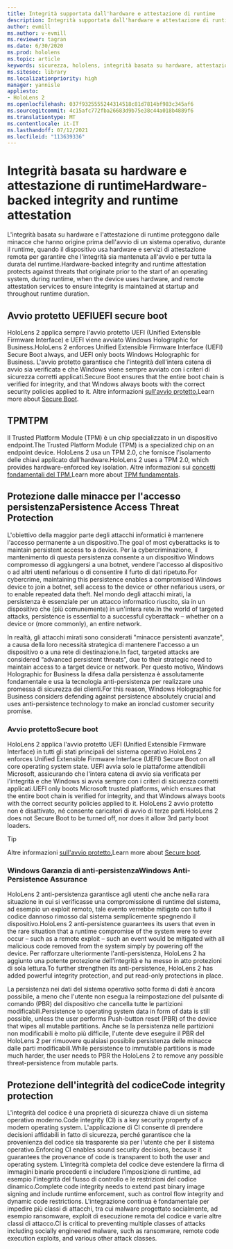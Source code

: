 ```yaml
---
title: Integrità supportata dall'hardware e attestazione di runtime
description: Integrità supportata dall'hardware e attestazione di runtime
author: evmill
ms.author: v-evmill
ms.reviewer: tagran
ms.date: 6/30/2020
ms.prod: hololens
ms.topic: article
keywords: sicurezza, hololens, integrità basata su hardware, attestazione di runtime, UEFI, avvio protetto UEFI, avvio protetto, TPM, protezione dalle minacce, Windows Anti-Persistence Assurance, integrità del codice, protezione del codice,
ms.sitesec: library
ms.localizationpriority: high
manager: yannisle
appliesto:
- HoloLens 2
ms.openlocfilehash: 037f9325555244314518c81d7814bf983c345af6
ms.sourcegitcommit: 4c15afc772fba26683d9b75e38c44a018b4889f6
ms.translationtype: MT
ms.contentlocale: it-IT
ms.lasthandoff: 07/12/2021
ms.locfileid: "113639336"
---
```

# <a name="hardware-backed-integrity-and-runtime-attestation"></a><span data-ttu-id="036c9-104">Integrità basata su hardware e attestazione di runtime</span><span class="sxs-lookup"><span data-stu-id="036c9-104">Hardware-backed integrity and runtime attestation</span></span>

<span data-ttu-id="036c9-105">L'integrità basata su hardware e l'attestazione di runtime proteggono dalle minacce che hanno origine prima dell'avvio di un sistema operativo, durante il runtime, quando il dispositivo usa hardware e servizi di attestazione remota per garantire che l'integrità sia mantenuta all'avvio e per tutta la durata del runtime.</span><span class="sxs-lookup"><span data-stu-id="036c9-105">Hardware-backed integrity and runtime attestation protects against threats that originate prior to the start of an operating system, during runtime, when the device uses hardware, and remote attestation services to ensure integrity is maintained at startup and throughout runtime duration.</span></span>

## <a name="uefi-secure-boot"></a><span data-ttu-id="036c9-106">Avvio protetto UEFI</span><span class="sxs-lookup"><span data-stu-id="036c9-106">UEFI secure boot</span></span>

<span data-ttu-id="036c9-107">HoloLens 2 applica sempre l'avvio protetto UEFI (Unified Extensible Firmware Interface) e UEFI viene avviato Windows Holographic for Business.</span><span class="sxs-lookup"><span data-stu-id="036c9-107">HoloLens 2 enforces Unified Extensible Firmware Interface (UEFI) Secure Boot always, and UEFI only boots Windows Holographic for Business.</span></span>
<span data-ttu-id="036c9-108">L'avvio protetto garantisce che l'integrità dell'intera catena di avvio sia verificata e che Windows viene sempre avviato con i criteri di sicurezza corretti applicati.</span><span class="sxs-lookup"><span data-stu-id="036c9-108">Secure Boot ensures that the entire boot chain is verified for integrity, and that Windows always boots with the correct security policies applied to it.</span></span> <span data-ttu-id="036c9-109">Altre informazioni [sull'avvio protetto.](/windows-hardware/design/device-experiences/oem-secure-boot)</span><span class="sxs-lookup"><span data-stu-id="036c9-109">Learn more about [Secure Boot](/windows-hardware/design/device-experiences/oem-secure-boot).</span></span>

## <a name="tpm"></a><span data-ttu-id="036c9-110">TPM</span><span class="sxs-lookup"><span data-stu-id="036c9-110">TPM</span></span>

<span data-ttu-id="036c9-111">Il Trusted Platform Module (TPM) è un chip specializzato in un dispositivo endpoint.</span><span class="sxs-lookup"><span data-stu-id="036c9-111">The Trusted Platform Module (TPM) is a specialized chip on an endpoint device.</span></span> <span data-ttu-id="036c9-112">HoloLens 2 usa un TPM 2.0, che fornisce l'isolamento delle chiavi applicato dall'hardware.</span><span class="sxs-lookup"><span data-stu-id="036c9-112">HoloLens 2 uses a TPM 2.0, which provides hardware-enforced key isolation.</span></span> <span data-ttu-id="036c9-113">Altre informazioni sui [concetti fondamentali del TPM.](/windows/security/information-protection/tpm/tpm-fundamentals)</span><span class="sxs-lookup"><span data-stu-id="036c9-113">Learn more about [TPM fundamentals](/windows/security/information-protection/tpm/tpm-fundamentals).</span></span>

## <a name="persistence-access-threat-protection"></a><span data-ttu-id="036c9-114">Protezione dalle minacce per l'accesso persistenza</span><span class="sxs-lookup"><span data-stu-id="036c9-114">Persistence Access Threat Protection</span></span>

<span data-ttu-id="036c9-115">L'obiettivo della maggior parte degli attacchi informatici è mantenere l'accesso permanente a un dispositivo.</span><span class="sxs-lookup"><span data-stu-id="036c9-115">The goal of most cyberattacks is to maintain persistent access to a device.</span></span> <span data-ttu-id="036c9-116">Per la cybercriminazione, il mantenimento di questa persistenza consente a un dispositivo Windows compromesso di aggiungersi a una botnet, vendere l'accesso al dispositivo o ad altri utenti nefarious o di consentire il furto di dati ripetuto.</span><span class="sxs-lookup"><span data-stu-id="036c9-116">For cybercrime, maintaining this persistence enables a compromised Windows device to join a botnet, sell access to the device or other nefarious users, or to enable repeated data theft.</span></span> <span data-ttu-id="036c9-117">Nel mondo degli attacchi mirati, la persistenza è essenziale per un attacco informatico riuscito, sia in un dispositivo che (più comunemente) in un'intera rete.</span><span class="sxs-lookup"><span data-stu-id="036c9-117">In the world of targeted attacks, persistence is essential to a successful cyberattack – whether on a device or (more commonly), an entire network.</span></span>  

<span data-ttu-id="036c9-118">In realtà, gli attacchi mirati sono considerati "minacce persistenti avanzate", a causa della loro necessità strategica di mantenere l'accesso a un dispositivo o a una rete di destinazione.</span><span class="sxs-lookup"><span data-stu-id="036c9-118">In fact, targeted attacks are considered “advanced persistent threats”, due to their strategic need to maintain access to a target device or network.</span></span> <span data-ttu-id="036c9-119">Per questo motivo, Windows Holographic for Business la difesa dalla persistenza è assolutamente fondamentale e usa la tecnologia anti-persistenza per realizzare una promessa di sicurezza dei clienti.</span><span class="sxs-lookup"><span data-stu-id="036c9-119">For this reason, Windows Holographic for Business considers defending against persistence absolutely crucial and uses anti-persistence technology to make an ironclad customer security promise.</span></span>

### <a name="secure-boot"></a><span data-ttu-id="036c9-120">Avvio protetto</span><span class="sxs-lookup"><span data-stu-id="036c9-120">Secure boot</span></span>

<span data-ttu-id="036c9-121">HoloLens 2 applica l'avvio protetto UEFI (Unified Extensible Firmware Interface) in tutti gli stati principali del sistema operativo.</span><span class="sxs-lookup"><span data-stu-id="036c9-121">HoloLens 2 enforces Unified Extensible Firmware Interface (UEFI) Secure Boot on all core operating system state.</span></span> <span data-ttu-id="036c9-122">UEFI avvia solo le piattaforme attendibili Microsoft, assicurando che l'intera catena di avvio sia verificata per l'integrità e che Windows si avvia sempre con i criteri di sicurezza corretti applicati.</span><span class="sxs-lookup"><span data-stu-id="036c9-122">UEFI only boots Microsoft trusted platforms, which ensures that the entire boot chain is verified for integrity, and that Windows always boots with the correct security policies applied to it.</span></span> <span data-ttu-id="036c9-123">HoloLens 2 avvio protetto non è disattivato, né consente caricatori di avvio di terze parti.</span><span class="sxs-lookup"><span data-stu-id="036c9-123">HoloLens 2 does not Secure Boot to be turned off, nor does it allow 3rd party boot loaders.</span></span>

> [!Tip]
> <span data-ttu-id="036c9-124">Altre informazioni [sull'avvio protetto.](/windows-hardware/design/device-experiences/oem-secure-boot)</span><span class="sxs-lookup"><span data-stu-id="036c9-124">Learn more about [Secure boot](/windows-hardware/design/device-experiences/oem-secure-boot).</span></span>

### <a name="windows-anti-persistence-assurance"></a><span data-ttu-id="036c9-125">Windows Garanzia di anti-persistenza</span><span class="sxs-lookup"><span data-stu-id="036c9-125">Windows Anti-Persistence Assurance</span></span>

<span data-ttu-id="036c9-126">HoloLens 2 anti-persistenza garantisce agli utenti che anche nella rara situazione in cui si verificasse una compromissione di runtime del sistema, ad esempio un exploit remoto, tale evento verrebbe mitigato con tutto il codice dannoso rimosso dal sistema semplicemente spegnendo il dispositivo.</span><span class="sxs-lookup"><span data-stu-id="036c9-126">HoloLens 2 anti-persistence guarantees its users that even in the rare situation that a runtime compromise of the system were to ever occur – such as a remote exploit – such an event would be mitigated with all malicious code removed from the system simply by powering off the device.</span></span> <span data-ttu-id="036c9-127">Per rafforzare ulteriormente l'anti-persistenza, HoloLens 2 ha aggiunto una potente protezione dell'integrità e ha messo in atto protezioni di sola lettura.</span><span class="sxs-lookup"><span data-stu-id="036c9-127">To further strengthen its anti-persistence, HoloLens 2 has added powerful integrity protection, and put read-only protections in place.</span></span>

<span data-ttu-id="036c9-128">La persistenza nei dati del sistema operativo sotto forma di dati è ancora possibile, a meno che l'utente non esegua la reimpostazione del pulsante di comando (PBR) del dispositivo che cancella tutte le partizioni modificabili.</span><span class="sxs-lookup"><span data-stu-id="036c9-128">Persistence to operating system data in form of data is still possible, unless the user performs Push-button reset (PBR) of the device that wipes all mutable partitions.</span></span> <span data-ttu-id="036c9-129">Anche se la persistenza nelle partizioni non modificabili è molto più difficile, l'utente deve eseguire il PBR del HoloLens 2 per rimuovere qualsiasi possibile persistenza delle minacce dalle parti modificabili.</span><span class="sxs-lookup"><span data-stu-id="036c9-129">While persistence to immutable partitions is made much harder, the user needs to PBR the HoloLens 2 to remove any possible threat-persistence from mutable parts.</span></span>

## <a name="code-integrity-protection"></a><span data-ttu-id="036c9-130">Protezione dell'integrità del codice</span><span class="sxs-lookup"><span data-stu-id="036c9-130">Code integrity protection</span></span>

<span data-ttu-id="036c9-131">L'integrità del codice è una proprietà di sicurezza chiave di un sistema operativo moderno.</span><span class="sxs-lookup"><span data-stu-id="036c9-131">Code integrity (CI) is a key security property of a modern operating system.</span></span> <span data-ttu-id="036c9-132">L'applicazione di CI consente di prendere decisioni affidabili in fatto di sicurezza, perché garantisce che la provenienza del codice sia trasparente sia per l'utente che per il sistema operativo.</span><span class="sxs-lookup"><span data-stu-id="036c9-132">Enforcing CI enables sound security decisions, because it guarantees the provenance of code is transparent to both the user and operating system.</span></span> <span data-ttu-id="036c9-133">L'integrità completa del codice deve estendere la firma di immagini binarie precedenti e includere l'imposizione di runtime, ad esempio l'integrità del flusso di controllo e le restrizioni del codice dinamico.</span><span class="sxs-lookup"><span data-stu-id="036c9-133">Complete code integrity needs to extend past binary image signing and include runtime enforcement, such as control flow integrity and dynamic code restrictions.</span></span> <span data-ttu-id="036c9-134">L'integrazione continua è fondamentale per impedire più classi di attacchi, tra cui malware progettato socialmente, ad esempio ransomware, exploit di esecuzione remota del codice e varie altre classi di attacco.</span><span class="sxs-lookup"><span data-stu-id="036c9-134">CI is critical to preventing multiple classes of attacks including socially engineered malware, such as ransomware, remote code execution exploits, and various other attack classes.</span></span>
